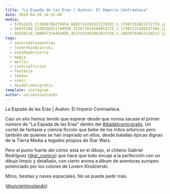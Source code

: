 ```yaml
---
title: "La Espada de las Eras | Avalon: El Imperio Contraataca"
date: 2019-04-20 14:32:40
media: 
  - 57052433_213658786278854_6965714265522278283_n_17947253827272778.jpg
  - 56935390_2150258351748950_321671014569653175_n_17981231458237304.jpg
  - 56520210_100667154464405_4537422492862632769_n_18038764822116512.jpg
tags: 
  - senoradelasbestias
  - lovernkindzierski
  - espadaybrujeria
  - magia
  - merlin
  - cienciaficcion
  - fantasia
  - tebeos
  - comic
  - diadelcomicgratis
template: instagram
author: uncientovolando
---
```


La Espada de las Eras | Avalon: El Imperio Contraataca.

Casi un año hemos tenido que esperar desde que norma sacase el primer número de "La Espada de las Eras" dentro del [#diadelcomicgratis](/tags/diadelcomicgratis).
Un coctel de fantasía y ciencia ficción que bebe de los mitos artúricos pero también de quienes se han inspirado en ellos, desde batallas épicas dignas de la Tierra Media a legados propios de Star Wars.

Pero el punto fuerte del cómic está en el dibujo, el chileno Gabriel Rodríguez ([@gr_comics](https://instagram.com/gr_comics)) que hace que todo encaje a la perfección con un dibujo limpio y detallado, con cierto aroma a álbum de aventuras europeo potenciado por los colores de Lovern Kindzierski.

Mitos, bestias y naves espaciales. No se puede pedir más.

([@uncientovolando](https://instagram.com/uncientovolando))
